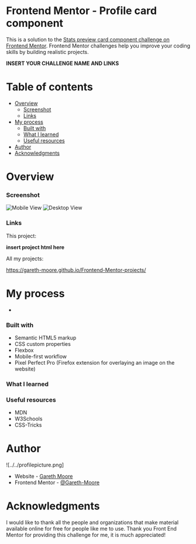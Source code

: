 # Frontend Mentor - Profile card component

This is a solution to the [Stats preview card component challenge on Frontend Mentor](https://www.frontendmentor.io/challenges/stats-preview-card-component-8JqbgoU62). Frontend Mentor challenges help you improve your coding skills by building realistic projects.


**INSERT YOUR CHALLENGE NAME AND LINKS**

# Table of contents

- [Overview](#overview)
  - [Screenshot](#screenshot)
  - [Links](#links)
- [My process](#my-process)
  - [Built with](#built-with)
  - [What I learned](#what-i-learned)
  - [Useful resources](#useful-resources)
- [Author](#author)
- [Acknowledgments](#acknowledgments)

# Overview

### Screenshot

![Mobile View](./mobileview.png)
![Desktop View](./desktopview.png)

### Links

This project:

**insert project html here**

All my projects:

https://gareth-moore.github.io/Frontend-Mentor-projects/





# My process

-

### Built with

- Semantic HTML5 markup
- CSS custom properties
- Flexbox
- Mobile-first workflow
- Pixel Perfect Pro (Firefox extension for overlaying an image on the website)

### What I learned



### Useful resources

- MDN
- W3Schools
- CSS-Tricks





# Author

![../../profilepicture.png]

- Website - [Gareth Moore](https://gareth-moore.github.io/Frontend-Mentor-projects/)
- Frontend Mentor - [@Gareth-Moore](https://www.frontendmentor.io/profile/Gareth-Moore)

# Acknowledgments

I would like to thank all the people and organizations that make material available online for free for people like me to use. Thank you Front End Mentor for providing this challenge for me, it is much appreciated!

